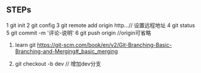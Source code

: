 ## STEPs
1 git init
2 git config 
3 git remote add origin http...// 设置远程地址
4 git status
5 git commit -m '评论-说明'
6 git push origin //origin可省略

1. learn git https://git-scm.com/book/en/v2/Git-Branching-Basic-Branching-and-Merging#_basic_merging

1. git checkout -b dev // 增加dev分支